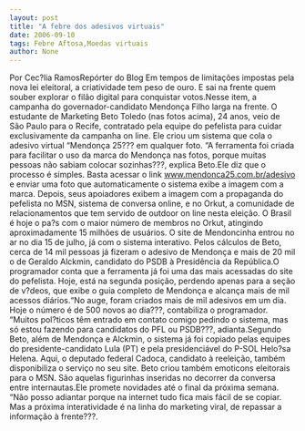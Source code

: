 ```yaml
---
layout: post
title: "A febre dos adesivos virtuais"
date: 2006-09-10
tags: Febre Aftosa,Moedas virtuais
author: None
---
```

Por Cec?lia RamosRepórter do Blog
Em tempos de limitações impostas pela nova lei eleitoral, a criatividade tem peso de ouro. E sai na frente quem souber explorar o filão digital para conquistar votos.Nesse item, a campanha do governador-candidato Mendonça Filho larga na frente. O estudante de Marketing Beto Toledo (nas fotos acima), 24 anos, veio de São Paulo para o Recife, contratado pela equipe do pefelista para cuidar exclusivamente da campanha on line. Ele criou um sistema que cola o adesivo virtual “Mendonça 25??? em qualquer foto. “A ferramenta foi criada para facilitar o uso da marca do Mendonça nas fotos, porque muitas pessoas não sabiam colocar sozinhas???, explica Beto.Ele diz que o processo é simples. Basta acessar o link www.mendonca25.com.br/adesivo e enviar uma foto que automaticamente o sistema exibe a imagem com a marca. Depois, seus apoiadores exibem a imagem com a propaganda do pefelista no MSN, sistema de conversa online, e no Orkut, a comunidade de relacionamentos que tem servido de outdoor on line nesta eleição. O Brasil é hoje o pa?s com o maior número de membros no Orkut, atingindo aproximadamente 15 milhões de usuários. O site de Mendoncinha entrou no ar no dia 15 de julho, já com o sistema interativo. Pelos cálculos de Beto, cerca de 14 mil pessoas já fizeram o adesivo de Mendonça e mais de 20 mil o de Geraldo Alckmin, candidato do PSDB à Presidência da República.O programador conta que a ferramenta já foi uma das mais acessadas do site do pefelista. Hoje, está na segunda posição, perdendo apenas para a seção de v?deos, que exibe o guia completo de Mendonça e alcança mais de mil acessos diários.“No auge, foram criados mais de mil adesivos em um dia. Hoje o número é de 500 novos ao dia???, contabiliza o programador. “Muitos pol?ticos têm entrado em contato comigo pedindo o sistema, mas só estou fazendo para candidatos do PFL ou PSDB???, adianta.Segundo Beto, além de Mendonça e Alckmin, o sistema já foi copiado pelas equipes do presidente-candidato Lula (PT) e pela presidenciável do P-SOL Helo?sa Helena. Aqui, o deputado federal Cadoca, candidato à reeleição, também disponibiliza o serviço no seu site. Beto criou também emoticons eleitorais para o MSN. São aquelas figurinhas inseridas no decorrer da conversa entre internautas.Ele promete novidades até o final da próxima semana. “Não posso adiantar porque na internet tudo fica mais fácil de se copiar. Mas a próxima interatividade é na linha do marketing viral, de repassar a informação à frente???.  